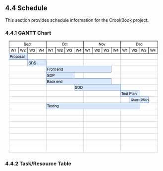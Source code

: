 ## 4.4 Schedule

This section provides schedule information for the CrookBook project.

### 4.4.1 GANTT Chart
<p style="text-align:center">
  <img src="./images/CrookBookGaant.png">
</p>


### 4.4.2 Task/Resource Table
